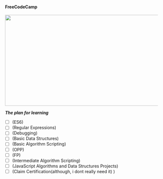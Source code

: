 #### FreeCodeCamp
<img src="https://github.com/xedera/freecodecamp-javascript-mission/blob/main/freecodecamp.JPG" width="600" height="300" />

***The plan for learning***
- [ ] (ES6)
- [ ] (Regular Expressions)
- [ ] (Debugging)
- [ ] (Basic Data Structures)
- [ ] (Basic Algorithm Scripting)
- [ ] (OPP)
- [ ] (FP)
- [ ] (Intermediate Algorithm Scripting)
- [ ] (JavaScript Algorithms and Data Structures Projects)
- [ ] (Claim Certification(although, i dont really need it) )
